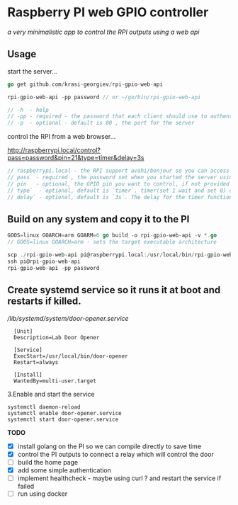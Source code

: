 # Raspberry PI web GPIO controller 
*a very minimalistic app to control the RPI outputs using a web api* 

## Usage

  start the server... 
  ```go
  go get github.com/krasi-georgiev/rpi-gpio-web-api
  
  rpi-gpio-web-api -pp password // or ~/go/bin/rpi-gpio-web-api
  
  // -h  - help
  // -pp - required - the password that each client should use to authenticate
  // -p  - optional - default is 80 , the port for the server
  ```

  control the RPI from a web browser...
  
  http://raspberrypi.local/control?pass=password&pin=21&type=timer&delay=3s
  ```go
  // raspberrypi.local - the RPI support avahi/bonjour so you can access it by its hostname
  // pass  - required , the password set when you started the server using -pp
  // pin   - optional, the GPIO pin you want to control, if not provided it will default to 21 (it is next to GND and easy to mesure)
  // type`  - optional, default is `timer`. timer(set 1 wait and set 0) or toggle(toggle between 1 and 0 for every request)
  // delay` - optional, default is `3s`. The delay for the timer function.
  ```
  

  
## Build on any system and copy it to the PI
  ```go
  GOOS=linux GOARCH=arm GOARM=6 go build -o rpi-gpio-web-api -v *.go
  // GOOS=linux GOARCH=arm - sets the target executable architecture

  scp ./rpi-gpio-web-api pi@raspberrypi.local:/usr/local/bin/rpi-gpio-web-api
  ssh pi@rpi-gpio-web-api
  rpi-gpio-web-api -pp password
  ```


## Create systemd service so it runs it at boot and restarts if killed.

*/lib/systemd/system/door-opener.service*

```
  [Unit]
  Description=Lab Door Opener

  [Service]
  ExecStart=/usr/local/bin/door-opener
  Restart=always

  [Install]
  WantedBy=multi-user.target
```

3.Enable and start the service

 ```
 systemctl daemon-reload
 systemctl enable door-opener.service
 systemctl start door-opener.service
 ```

**TODO**

- [x] install golang on the PI so we can compile directly to save time  
- [x] control the PI outputs to connect a relay which will control the door
- [ ] build the home page
- [x] add some simple authentication
- [ ] implement healthcheck - maybe using curl ? and restart the service if failed
- [ ] run using docker
